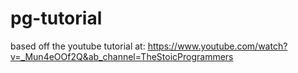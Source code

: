 # pg-tutorial
based off the youtube tutorial at: https://www.youtube.com/watch?v=_Mun4eOOf2Q&ab_channel=TheStoicProgrammers
